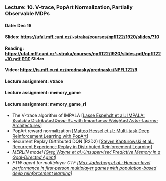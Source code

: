 ### Lecture: 10. V-trace, PopArt Normalization, Partially Observable MDPs
#### Date: Dec 16
#### Slides: https://ufal.mff.cuni.cz/~straka/courses/npfl122/1920/slides/?10
#### Reading: https://ufal.mff.cuni.cz/~straka/courses/npfl122/1920/slides.pdf/npfl122-10.pdf,PDF Slides
#### Video: https://is.mff.cuni.cz/prednasky/prednaska/NPFL122/9
#### Lecture assignment: vtrace
#### Lecture assignment: memory_game
#### Lecture assignment: memory_game_rl

- The V-trace algorithm of IMPALA [[Lasse Espeholt et al.: IMPALA: Scalable Distributed Deep-RL with Importance Weighted Actor-Learner Architectures](https://arxiv.org/abs/1802.01561)]
- PopArt reward normalization [[Matteo Hessel et al.: Multi-task Deep Reinforcement Learning with PopArt](https://arxiv.org/abs/1809.04474)]
- Recurrent Replay Distributed DQN (R2D2) [[Steven Kapturowski et al.: Recurrent Experience Replay in Distributed Reinforcement Learning](https://openreview.net/forum?id=r1lyTjAqYX)]
- *MERLIN model [[Greg Wayne et al.:Unsupervised Predictive Memory in a Goal-Directed Agent](https://arxiv.org/abs/1803.10760)]*
- *FTW agent for multiplayer CTF [[Max Jaderberg et al.: Human-level performance in first-person multiplayer games with population-based deep reinforcement learning](https://arxiv.org/abs/1807.01281)]*
